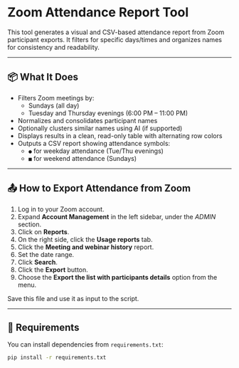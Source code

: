 # Zoom Attendance Report Tool

This tool generates a visual and CSV-based attendance report from Zoom participant exports. It filters for specific days/times and organizes names for consistency and readability.

---

## 📦 What It Does

- Filters Zoom meetings by:
  - Sundays (all day)
  - Tuesday and Thursday evenings (6:00 PM – 11:00 PM)
- Normalizes and consolidates participant names
- Optionally clusters similar names using AI (if supported)
- Displays results in a clean, read-only table with alternating row colors
- Outputs a CSV report showing attendance symbols:
  - `●` for weekday attendance (Tue/Thu evenings)
  - `■` for weekend attendance (Sundays)

---

## 📤 How to Export Attendance from Zoom

1. Log in to your Zoom account.
2. Expand **Account Management** in the left sidebar, under the _ADMIN_ section.
3. Click on **Reports**.
4. On the right side, click the **Usage reports** tab.
5. Click the **Meeting and webinar history** report.
6. Set the date range.
7. Click **Search**.
8. Click the **Export** button.
9. Choose the **Export the list with participants details** option from the menu.

Save this file and use it as input to the script.

---

## 🧰 Requirements

You can install dependencies from `requirements.txt`:

```bash
pip install -r requirements.txt
